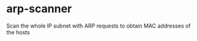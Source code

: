 arp-scanner
===========

Scan the whole IP subnet with ARP requests to obtain MAC addresses of the hosts